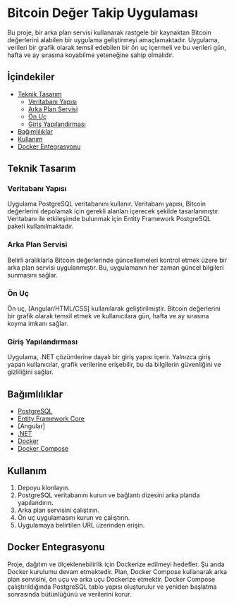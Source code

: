 # Bitcoin Değer Takip Uygulaması

Bu proje, bir arka plan servisi kullanarak rastgele bir kaynaktan Bitcoin değerlerini alabilen bir uygulama geliştirmeyi amaçlamaktadır. Uygulama, verileri bir grafik olarak temsil edebilen bir ön uç içermeli ve bu verileri gün, hafta ve ay sırasına koyabilme yeteneğine sahip olmalıdır.

## İçindekiler
- [Teknik Tasarım](#teknik-tasarım)
  - [Veritabanı Yapısı](#veritabanı-yapısı)
  - [Arka Plan Servisi](#arka-plan-servisi)
  - [Ön Uç](#ön-uç)
  - [Giriş Yapılandırması](#giriş-yapılandırması)
- [Bağımlılıklar](#bağımlılıklar)
- [Kullanım](#kullanım)
- [Docker Entegrasyonu](#docker-entegrasyonu)

## Teknik Tasarım

### Veritabanı Yapısı

Uygulama PostgreSQL veritabanını kullanır. Veritabanı yapısı, Bitcoin değerlerini depolamak için gerekli alanları içerecek şekilde tasarlanmıştır. Veritabanı ile etkileşimde bulunmak için Entity Framework PostgreSQL paketi kullanılmaktadır.

### Arka Plan Servisi

Belirli aralıklarla Bitcoin değerlerinde güncellemeleri kontrol etmek üzere bir arka plan servisi uygulanmıştır. Bu, uygulamanın her zaman güncel bilgileri sunmasını sağlar.

### Ön Uç

Ön uç, [Angular/HTML/CSS] kullanılarak geliştirilmiştir. Bitcoin değerlerini bir grafik olarak temsil etmek ve kullanıcılara gün, hafta ve ay sırasına koyma imkanı sağlar.

### Giriş Yapılandırması

Uygulama, .NET çözümlerine dayalı bir giriş yapısı içerir. Yalnızca giriş yapan kullanıcılar, grafik verilerine erişebilir, bu da bilgilerin güvenliğini ve gizliliğini sağlar.

## Bağımlılıklar

- [PostgreSQL](https://www.postgresql.org/)
- [Entity Framework Core](https://docs.microsoft.com/en-us/ef/core/)
- [Angular]
- [.NET](https://dotnet.microsoft.com/)
- [Docker](https://www.docker.com/)
- [Docker Compose](https://docs.docker.com/compose/)

## Kullanım

1. Depoyu klonlayın.
2. PostgreSQL veritabanını kurun ve bağlantı dizesini arka planda yapılandırın.
3. Arka plan servisini çalıştırın.
4. Ön uç uygulamasını kurun ve çalıştırın.
5. Uygulamaya belirtilen URL üzerinden erişin.

## Docker Entegrasyonu

Proje, dağıtım ve ölçeklenebilirlik için Dockerize edilmeyi hedefler. Şu anda Docker kurulumu devam etmektedir. Plan, Docker Compose kullanarak arka plan servisini, ön uçu ve arka uçu Dockerize etmektir. Docker Compose çalıştırıldığında PostgreSQL tablo yapısı oluşturulur ve yeniden başlatma sonrasında bütünlüğünü ve verilerini korur.
